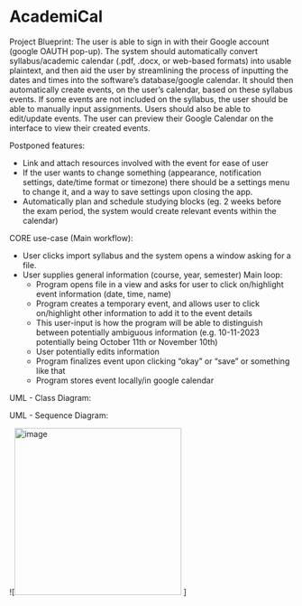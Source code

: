 # AcademiCal

Project Blueprint:
The user is able to sign in with their Google account (google OAUTH pop-up). The system should automatically convert syllabus/academic calendar (.pdf, .docx, or web-based formats) into usable plaintext, and then aid the user by streamlining the process of inputting the dates and times into the software’s database/google calendar.
It should then automatically create events, on the user’s calendar, based on these syllabus events. If some events are not included on the syllabus, the user should be able to manually input assignments. Users should also be able to edit/update events. The user can preview their Google Calendar on the interface to view their created events.

Postponed features:
  - Link and attach resources involved with the event for ease of user  
  - If the user wants to change something (appearance, notification settings, date/time format or timezone) there should be a settings menu to change it, and a way to save settings upon closing the app.
  - Automatically plan and schedule studying blocks (eg. 2 weeks before the exam period, the system would create relevant events within the calendar)

CORE use-case (Main workflow):
- User clicks import syllabus and the system opens a window asking for a file.
- User supplies general information (course, year, semester)
Main loop:
  - Program opens file in a view and asks for user to click on/highlight event information (date, time, name)
  - Program creates a temporary event, and allows user to click on/highlight other information to add it to the event details
  - This user-input is how the program will be able to distinguish between potentially ambiguous information (e.g. 10-11-2023 potentially being October 11th or November 10th)
  - User potentially edits information
  - Program finalizes event upon clicking “okay” or “save” or something like that
  - Program stores event locally/in google calendar

UML - Class Diagram:

UML - Sequence Diagram:

![<img width="296" alt="image" src="https://github.com/Rafiah-n/AcademiCal/assets/54577192/4c752738-1de2-4c5f-b9da-9cb44de259f6">
]
